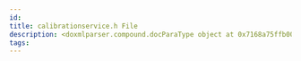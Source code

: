 ```yaml
---
id: 
title: calibrationservice.h File
description: <doxmlparser.compound.docParaType object at 0x7168a75ffb00>
tags:
---
```

